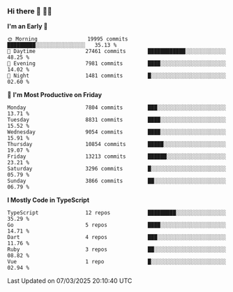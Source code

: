 ### Hi there 👋 🧑‍💻



<!--START_SECTION:waka-->
**I'm an Early 🐤** 

```text
🌞 Morning                19995 commits       █████████░░░░░░░░░░░░░░░░   35.13 % 
🌆 Daytime                27461 commits       ████████████░░░░░░░░░░░░░   48.25 % 
🌃 Evening                7981 commits        ████░░░░░░░░░░░░░░░░░░░░░   14.02 % 
🌙 Night                  1481 commits        █░░░░░░░░░░░░░░░░░░░░░░░░   02.60 % 
```
📅 **I'm Most Productive on Friday** 

```text
Monday                   7804 commits        ███░░░░░░░░░░░░░░░░░░░░░░   13.71 % 
Tuesday                  8831 commits        ████░░░░░░░░░░░░░░░░░░░░░   15.52 % 
Wednesday                9054 commits        ████░░░░░░░░░░░░░░░░░░░░░   15.91 % 
Thursday                 10854 commits       █████░░░░░░░░░░░░░░░░░░░░   19.07 % 
Friday                   13213 commits       ██████░░░░░░░░░░░░░░░░░░░   23.21 % 
Saturday                 3296 commits        █░░░░░░░░░░░░░░░░░░░░░░░░   05.79 % 
Sunday                   3866 commits        ██░░░░░░░░░░░░░░░░░░░░░░░   06.79 % 
```


**I Mostly Code in TypeScript** 

```text
TypeScript               12 repos            █████████░░░░░░░░░░░░░░░░   35.29 % 
Go                       5 repos             ████░░░░░░░░░░░░░░░░░░░░░   14.71 % 
Dart                     4 repos             ███░░░░░░░░░░░░░░░░░░░░░░   11.76 % 
Ruby                     3 repos             ██░░░░░░░░░░░░░░░░░░░░░░░   08.82 % 
Vue                      1 repo              █░░░░░░░░░░░░░░░░░░░░░░░░   02.94 % 
```




 Last Updated on 07/03/2025 20:10:40 UTC
<!--END_SECTION:waka-->


